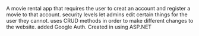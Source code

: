 A movie rental app that requires the user to creat an account and register a movie to that account. security levels let admins edit certain things for the user they cannot. uses CRUD methods in order to make different changes to the website. added Google Auth. Created in using ASP.NET
